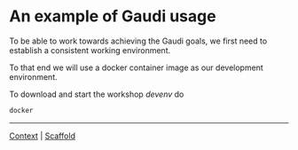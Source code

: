 # An example of Gaudi usage

To be able to work towards achieving the Gaudi goals, we first need to establish a consistent working environment.

To that end we will use a docker container image as our development environment.

To download and start the workshop _devenv_ do

```sh
docker 
```

----
[Context](Context.md) | [Scaffold](01.md)